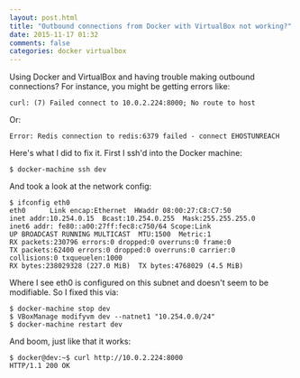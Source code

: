 ```yaml
---
layout: post.html
title: "Outbound connections from Docker with VirtualBox not working?"
date: 2015-11-17 01:32
comments: false
categories: docker virtualbox
---
```


Using Docker and VirtualBox and having trouble making outbound
connections? For instance, you might be getting errors like:

```
curl: (7) Failed connect to 10.0.2.224:8000; No route to host
```

Or:

```
Error: Redis connection to redis:6379 failed - connect EHOSTUNREACH
```

Here's what I did to fix it. First I ssh'd into the Docker machine:

```
$ docker-machine ssh dev
```

And took a look at the network config:

```
$ ifconfig eth0
eth0      Link encap:Ethernet  HWaddr 08:00:27:C8:C7:50
inet addr:10.254.0.15  Bcast:10.254.0.255  Mask:255.255.255.0
inet6 addr: fe80::a00:27ff:fec8:c750/64 Scope:Link
UP BROADCAST RUNNING MULTICAST  MTU:1500  Metric:1
RX packets:230796 errors:0 dropped:0 overruns:0 frame:0
TX packets:62400 errors:0 dropped:0 overruns:0 carrier:0
collisions:0 txqueuelen:1000
RX bytes:238029328 (227.0 MiB)  TX bytes:4768029 (4.5 MiB)
```

Where I see eth0 is configured on this subnet and doesn't seem to be
modifiable. So I fixed this via:

```
$ docker-machine stop dev
$ VBoxManage modifyvm dev --natnet1 "10.254.0.0/24"
$ docker-machine restart dev
```

And boom, just like that it works:

```
$ docker@dev:~$ curl http://10.0.2.224:8000
HTTP/1.1 200 OK
```

